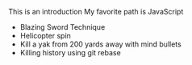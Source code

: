 This is an introduction
My favorite path is JavaScript
* Blazing Sword Technique
* Helicopter spin
* Kill a yak from 200 yards away with mind bullets
* Killing history using git rebase